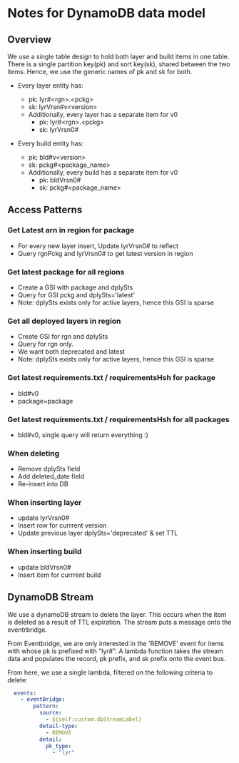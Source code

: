 # Notes for DynamoDB data model

## Overview

We use a single table design to hold both layer and build items in one table. There is a single partition key(pk) and sort key(sk), shared between the two items. Hence, we use the generic names of pk and sk for both.

* Every layer entity has:
  * pk: lyr#\<rgn>.\<pckg>
  * sk: lyrVrsn#v\<version>
  * Additionally, every layer has a separate item for v0
    * pk: lyr#\<rgn>.\<pckg>
    * sk: lyrVrsn0#

* Every build entity has:
  * pk: bld#v\<version>
  * sk: pckg#\<package_name>
  * Additionally, every build has a separate item for v0
    * pk: bldVrsn0#
    * sk: pckg#\<package_name>

## Access Patterns

### Get Latest arn in region for package

* For every new layer insert, Update lyrVrsn0# to reflect
* Query rgnPckg and lyrVrsn0# to get latest version in region

### Get latest package for all regions

* Create a GSI with package and dplySts
* Query for GSI pckg and dplySts='latest'
* Note: dplySts exists only for active layers, hence this GSI is sparse

### Get all deployed layers in region

* Create GSI for rgn and dplySts
* Query for rgn only.
* We want both deprecated and latest
* Note: dplySts exists only for active layers, hence this GSI is sparse

### Get latest requirements.txt / requirementsHsh for package

* bld#v0
* package=package

### Get latest requirements.txt / requirementsHsh for all packages

* bld#v0, single query will return everything :)

### When deleting

* Remove dplySts field
* Add deleted_date field
* Re-insert into DB

### When inserting layer

* update lyrVrsn0#
* Insert row for currrent version
* Update previous layer dplySts='deprecated' & set TTL

### When inserting build

* update bldVrsn0#
* Insert item for currrent build

## DynamoDB Stream

We use a dynamoDB stream to delete the layer. This occurs when the item is deleted as a result of TTL expiration. The stream puts a message onto the eventrbridge.

From Eventbridge, we are only interested in the 'REMOVE' event for items with whose pk is prefixed with "lyr#". A lambda function takes the stream data and populates the record, pk prefix, and sk prefix onto the event bus.

From here, we use a single lambda, filtered on the following criteria to delete:

```yml
  events:
    - eventBridge:
        pattern:
          source:
            - ${self:custom.dbStreamLabel}
          detail-type:
            - REMOVE
          detail:
            pk_type:
              - "lyr"
```